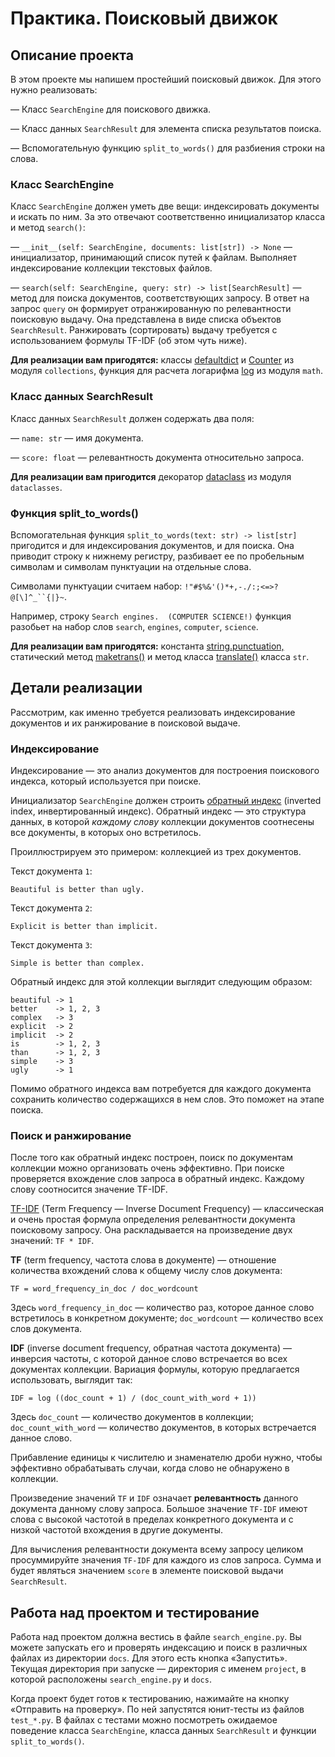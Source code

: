 # Практика. Поисковый движок

## Описание проекта

В этом проекте мы напишем простейший поисковый движок. Для этого нужно реализовать:

— Класс `SearchEngine` для поискового движка.

— Класс данных `SearchResult` для элемента списка результатов поиска.

— Вспомогательную функцию `split_to_words()` для разбиения строки на слова.

### Класс SearchEngine

Класс `SearchEngine` должен уметь две вещи: индексировать документы и искать по ним. За это отвечают соответственно инициализатор класса и метод `search()`:

— `__init__(self: SearchEngine, documents: list[str]) -> None` — инициализатор, принимающий список путей к файлам. Выполняет индексирование коллекции текстовых файлов.   

— `search(self: SearchEngine, query: str) -> list[SearchResult]` — метод для поиска документов, соответствующих запросу. В ответ на запрос `query` он формирует отранжированную по релевантности поисковую выдачу. Она представлена в виде списка объектов `SearchResult`. Ранжировать (сортировать) выдачу требуется с использованием формулы TF-IDF (об этом чуть ниже).

**Для реализации вам пригодятся:** классы [defaultdict](https://docs.python.org/3/library/collections.html#collections.defaultdict) и [Counter](https://docs.python.org/3/library/collections.html#collections.Counter) из модуля `collections`, функция для расчета логарифма [log](https://docs.python.org/3/library/math.html#math.log) из модуля `math`.

### Класс данных SearchResult

Класс данных `SearchResult` должен содержать два поля:

— `name: str` — имя документа.

— `score: float` — релевантность документа относительно запроса.

**Для реализации вам пригодится** декоратор [dataclass](https://docs.python.org/3/library/dataclasses.html#dataclasses.dataclass) из модуля `dataclasses`.

### Функция split_to_words()

Вспомогательная функция `split_to_words(text: str) -> list[str]` пригодится и для индексирования документов, и для поиска. Она приводит строку к нижнему регистру, разбивает ее по пробельным символам и символам пунктуации на отдельные слова.

Символами пунктуации считаем набор: `!"#$%&'()*+,-./:;<=>?@[\]^_``{|}~`.

Например, строку `Search engines.  (COMPUTER SCIENCE!)` функция разобьет на набор слов `search`, `engines`, `computer`, `science`.

**Для реализации вам пригодятся:** константа [string.punctuation,](https://docs.python.org/3/library/string.html#string.punctuation) статический метод [maketrans()](https://docs.python.org/3/library/stdtypes.html#str.maketrans) и метод класса [translate()](https://docs.python.org/3/library/stdtypes.html#str.translate) класса `str`.

## Детали реализации

Рассмотрим, как именно требуется реализовать индексирование документов и их ранжирование в поисковой выдаче. 

### Индексирование

Индексирование — это анализ документов для построения поискового индекса, который используется при поиске.

Инициализатор `SearchEngine` должен строить [обратный индекс](https://ru.wikipedia.org/wiki/%D0%98%D0%BD%D0%B2%D0%B5%D1%80%D1%82%D0%B8%D1%80%D0%BE%D0%B2%D0%B0%D0%BD%D0%BD%D1%8B%D0%B9_%D0%B8%D0%BD%D0%B4%D0%B5%D0%BA%D1%81) (inverted index, инвертированный индекс). Обратный индекс — это структура данных, в которой *каждому слову* коллекции документов соотнесены все документы, в которых оно встретилось.

Проиллюстрируем это примером: коллекцией из трех документов.

Текст документа `1`:

```
Beautiful is better than ugly.
```

Текст документа `2`:

```
Explicit is better than implicit.
```

Текст документа `3`:

```
Simple is better than complex.
```

Обратный индекс для этой коллекции выглядит следующим образом:

```
beautiful -> 1
better    -> 1, 2, 3
complex   -> 3
explicit  -> 2
implicit  -> 2
is        -> 1, 2, 3
than      -> 1, 2, 3
simple    -> 3
ugly      -> 1
```

Помимо обратного индекса вам потребуется для каждого документа сохранить количество содержащихся в нем слов. Это поможет на этапе поиска.


### Поиск и ранжирование

После того как обратный индекс построен, поиск по документам коллекции можно организовать очень эффективно. При поиске проверяется вхождение слов запроса в обратный индекс. Каждому слову соотносится значение TF-IDF.

[TF-IDF](https://ru.wikipedia.org/wiki/TF-IDF) (Term Frequency — Inverse Document Frequency) — классическая и очень простая формула определения релевантности документа поисковому запросу. Она раскладывается на произведение двух значений: `TF * IDF`.

**TF** (term frequency, частота слова в документе) — отношение количества вхождений слова к общему числу слов документа:

```
TF = word_frequency_in_doc / doc_wordcount
```

Здесь `word_frequency_in_doc` — количество раз, которое данное слово встретилось в конкретном документе; `doc_wordcount` — количество всех слов документа.

**IDF** (inverse document frequency, обратная частота документа) — инверсия частоты, с которой данное слово встречается во всех документах коллекции. Вариация формулы, которую предлагается использовать, выглядит так:

```
IDF = log ((doc_count + 1) / (doc_count_with_word + 1))
```

Здесь `doc_count` — количество документов в коллекции; `doc_count_with_word` — количество документов, в которых встречается данное слово. 

Прибавление единицы к числителю и знаменателю дроби нужно, чтобы эффективно обрабатывать случаи, когда слово не обнаружено в коллекции.

Произведение значений `TF` и `IDF` означает **релевантность** данного документа данному слову запроса. Большое значение `TF-IDF` имеют слова с высокой частотой в пределах конкретного документа и с низкой частотой вхождения в другие документы.

Для вычисления релевантности документа всему запросу целиком просуммируйте значения `TF-IDF` для каждого из слов запроса. Сумма и будет являться значением `score` в элементе поисковой выдачи `SearchResult`.

## Работа над проектом и тестирование

Работа над проектом должна вестись в файле `search_engine.py`. Вы можете запускать его и проверять индексацию и поиск в различных файлах из директории `docs`. Для этого есть кнопка «Запустить». Текущая директория при запуске — директория с именем `project`, в которой расположены `search_engine.py` и `docs`.

Когда проект будет готов к тестированию, нажимайте на кнопку «Отправить на проверку». По ней запустятся юнит-тесты из файлов `test_*.py`. В файлах с тестами можно посмотреть ожидаемое поведение класса `SearchEngine`, класса данных `SearchResult` и функции `split_to_words()`.